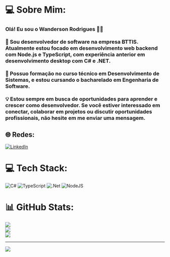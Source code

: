# 💻 Sobre Mim:
### Olá! Eu sou o Wanderson Rodrigues 👋🏽<br><br>👋 Sou desenvolvedor de software na empresa BTTIS. Atualmente estou focado em desenvolvimento web backend com Node.js e TypeScript, com experiência anterior em desenvolvimento desktop com C# e .NET.<br><br>📘 Possuo formação no curso técnico em Desenvolvimento de Sistemas, e estou cursando o bacharelado em Engenharia de Software.<br><br>💡 Estou sempre em busca de oportunidades para aprender e crescer como desenvolvedor. Se você estiver interessado em conectar, colaborar em projetos ou discutir oportunidades profissionais, não hesite em me enviar uma mensagem.


## 🌐 Redes:
[![LinkedIn](https://img.shields.io/badge/LinkedIn-%230077B5.svg?logo=linkedin&logoColor=white)](https://linkedin.com/in/https://www.linkedin.com/in/wanderson-rodriguesp/) 

# 💻 Tech Stack:
![C#](https://img.shields.io/badge/c%23-%23239120.svg?style=for-the-badge&logo=c-sharp&logoColor=white) ![TypeScript](https://img.shields.io/badge/typescript-%23007ACC.svg?style=for-the-badge&logo=typescript&logoColor=white) ![.Net](https://img.shields.io/badge/.NET-5C2D91?style=for-the-badge&logo=.net&logoColor=white) ![NodeJS](https://img.shields.io/badge/node.js-6DA55F?style=for-the-badge&logo=node.js&logoColor=white)
# 📊 GitHub Stats:
![](https://github-readme-stats.vercel.app/api?username=Wandersonrp&theme=dark&hide_border=false&include_all_commits=false&count_private=false)<br/>
![](https://github-readme-streak-stats.herokuapp.com/?user=Wandersonrp&theme=dark&hide_border=false)<br/>
![](https://github-readme-stats.vercel.app/api/top-langs/?username=Wandersonrp&theme=dark&hide_border=false&include_all_commits=false&count_private=false&layout=compact)

---
[![](https://visitcount.itsvg.in/api?id=Wandersonrp&icon=0&color=12)](https://visitcount.itsvg.in)

<!-- Proudly created with GPRM ( https://gprm.itsvg.in ) -->
